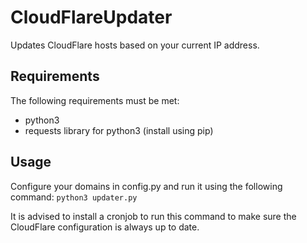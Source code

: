 # CloudFlareUpdater
Updates CloudFlare hosts based on your current IP address.

## Requirements
The following requirements must be met:
* python3
* requests library for python3 (install using pip)

## Usage
Configure your domains in config.py and run it using the following command:
```python3 updater.py```

It is advised to install a cronjob to run this command to make sure the CloudFlare configuration is always up to date.
